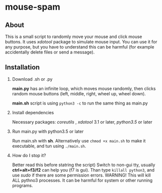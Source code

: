 # mouse-spam

## About 
This is a small script to randomly move your mouse and click mouse buttons. It uses *xdotool* package to simulate mouse input. You can use it for any purpose, but you have to understand this can be harmful (for example accidentally delete files or send a message).

## Installation
1) Download .sh or .py

   **main.py** has an infinite loop, which moves mouse randomly, then clicks random mouse buttons (left, middle, right, wheel up, wheel down).
   
   **main.sh** script is using `python3 -c` to run the same thing as main.py
   
2) Install dependencies
 
   Necessary packages: *coreutils* , *xdotool* 3.1 or later, *python3.5* or later
     
3) Run main.py with python3.5 or later

   Run main.sh with **sh**. Alternatively use `chmod +x main.sh` to make it executable, and tun using `./main.sh`.
   
4) How do I stop it?

   Better read this before statring the script) Switch to non-gui tty, usually **ctrl+alt+f3/f2** can help you (f7 is gui). Than type `killall python3`, and use *sudo* if there are some permission errors. WARNING! This will kill ALL pythno3 processes. It can be harmful for system or other running programs.
